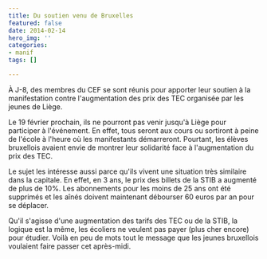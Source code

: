 ```yaml
---
title: Du soutien venu de Bruxelles
featured: false
date: 2014-02-14
hero_img: ''
categories:
- manif
tags: []

---
```

À J-8, des membres du CEF se sont réunis pour apporter leur soutien à la manifestation contre l'augmentation des prix des TEC organisée par les jeunes de Liège.  
  
Le 19 février prochain, ils ne pourront pas venir jusqu'à Liège pour participer à l'événement. En effet, tous seront aux cours ou sortiront à peine de l'école à l'heure où les manifestants démarreront. Pourtant, les élèves bruxellois avaient envie de montrer leur solidarité face à l'augmentation du prix des TEC.  
  
Le sujet les intéresse aussi parce qu'ils vivent une situation très similaire dans la capitale. En effet, en 3 ans, le prix des billets de la STIB a augmenté de plus de 10%. Les abonnements pour les moins de 25 ans ont été supprimés et les aînés doivent maintenant débourser 60 euros par an pour se déplacer.  
  
Qu'il s'agisse d'une augmentation des tarifs des TEC ou de la STIB, la logique est la même, les écoliers ne veulent pas payer (plus cher encore) pour étudier. Voilà en peu de mots tout le message que les jeunes bruxellois voulaient faire passer cet après-midi.